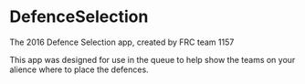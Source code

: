 # DefenceSelection
The 2016 Defence Selection app, created by FRC team 1157

This app was designed for use in the queue to help show the teams on your alience where to place the defences.
